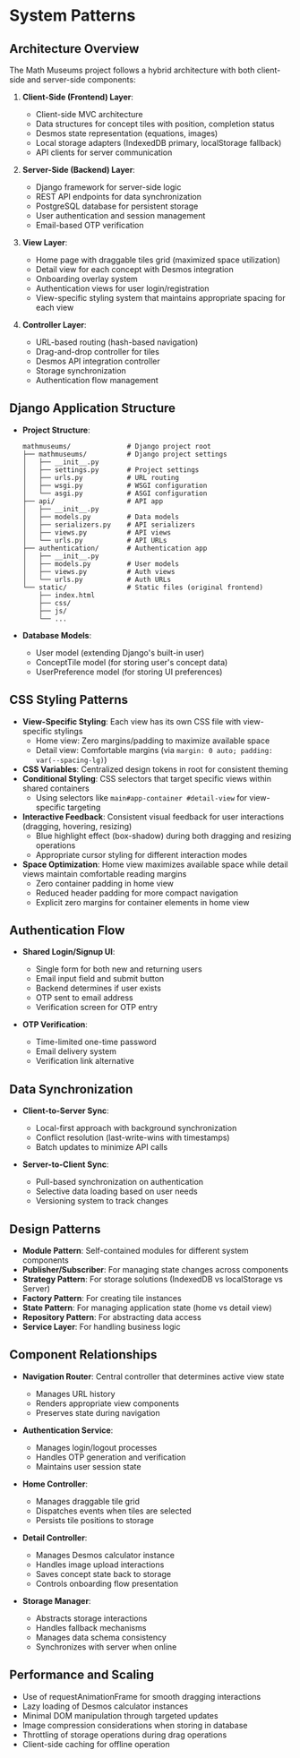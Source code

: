 # System Patterns

## Architecture Overview

The Math Museums project follows a hybrid architecture with both client-side and server-side components:

1. **Client-Side (Frontend) Layer**: 
   - Client-side MVC architecture
   - Data structures for concept tiles with position, completion status
   - Desmos state representation (equations, images)
   - Local storage adapters (IndexedDB primary, localStorage fallback)
   - API clients for server communication

2. **Server-Side (Backend) Layer**:
   - Django framework for server-side logic
   - REST API endpoints for data synchronization
   - PostgreSQL database for persistent storage
   - User authentication and session management
   - Email-based OTP verification

3. **View Layer**:
   - Home page with draggable tiles grid (maximized space utilization)
   - Detail view for each concept with Desmos integration
   - Onboarding overlay system
   - Authentication views for user login/registration
   - View-specific styling system that maintains appropriate spacing for each view

4. **Controller Layer**:
   - URL-based routing (hash-based navigation)
   - Drag-and-drop controller for tiles
   - Desmos API integration controller
   - Storage synchronization
   - Authentication flow management

## Django Application Structure

- **Project Structure**:
  ```
  mathmuseums/              # Django project root
  ├── mathmuseums/          # Django project settings
  │   ├── __init__.py
  │   ├── settings.py       # Project settings
  │   ├── urls.py           # URL routing
  │   ├── wsgi.py           # WSGI configuration
  │   └── asgi.py           # ASGI configuration
  ├── api/                  # API app
  │   ├── __init__.py
  │   ├── models.py         # Data models
  │   ├── serializers.py    # API serializers
  │   ├── views.py          # API views
  │   └── urls.py           # API URLs
  ├── authentication/       # Authentication app
  │   ├── __init__.py
  │   ├── models.py         # User models
  │   ├── views.py          # Auth views
  │   └── urls.py           # Auth URLs
  └── static/               # Static files (original frontend)
      ├── index.html
      ├── css/
      ├── js/
      └── ...
  ```

- **Database Models**:
  - User model (extending Django's built-in user)
  - ConceptTile model (for storing user's concept data)
  - UserPreference model (for storing UI preferences)

## CSS Styling Patterns

- **View-Specific Styling**: Each view has its own CSS file with view-specific stylings
  - Home view: Zero margins/padding to maximize available space
  - Detail view: Comfortable margins (via `margin: 0 auto; padding: var(--spacing-lg)`)
- **CSS Variables**: Centralized design tokens in root for consistent theming
- **Conditional Styling**: CSS selectors that target specific views within shared containers
  - Using selectors like `main#app-container #detail-view` for view-specific targeting
- **Interactive Feedback**: Consistent visual feedback for user interactions (dragging, hovering, resizing)
  - Blue highlight effect (box-shadow) during both dragging and resizing operations
  - Appropriate cursor styling for different interaction modes
- **Space Optimization**: Home view maximizes available space while detail views maintain comfortable reading margins
  - Zero container padding in home view
  - Reduced header padding for more compact navigation
  - Explicit zero margins for container elements in home view

## Authentication Flow

- **Shared Login/Signup UI**:
  - Single form for both new and returning users
  - Email input field and submit button
  - Backend determines if user exists
  - OTP sent to email address
  - Verification screen for OTP entry

- **OTP Verification**:
  - Time-limited one-time password
  - Email delivery system
  - Verification link alternative

## Data Synchronization

- **Client-to-Server Sync**:
  - Local-first approach with background synchronization
  - Conflict resolution (last-write-wins with timestamps)
  - Batch updates to minimize API calls

- **Server-to-Client Sync**:
  - Pull-based synchronization on authentication
  - Selective data loading based on user needs
  - Versioning system to track changes

## Design Patterns

- **Module Pattern**: Self-contained modules for different system components
- **Publisher/Subscriber**: For managing state changes across components
- **Strategy Pattern**: For storage solutions (IndexedDB vs localStorage vs Server)
- **Factory Pattern**: For creating tile instances
- **State Pattern**: For managing application state (home vs detail view)
- **Repository Pattern**: For abstracting data access
- **Service Layer**: For handling business logic

## Component Relationships

- **Navigation Router**: Central controller that determines active view state
  - Manages URL history
  - Renders appropriate view components
  - Preserves state during navigation

- **Authentication Service**:
  - Manages login/logout processes
  - Handles OTP generation and verification
  - Maintains user session state

- **Home Controller**: 
  - Manages draggable tile grid
  - Dispatches events when tiles are selected
  - Persists tile positions to storage

- **Detail Controller**:
  - Manages Desmos calculator instance
  - Handles image upload interactions
  - Saves concept state back to storage
  - Controls onboarding flow presentation

- **Storage Manager**:
  - Abstracts storage interactions
  - Handles fallback mechanisms
  - Manages data schema consistency
  - Synchronizes with server when online

## Performance and Scaling

- Use of requestAnimationFrame for smooth dragging interactions
- Lazy loading of Desmos calculator instances
- Minimal DOM manipulation through targeted updates
- Image compression considerations when storing in database
- Throttling of storage operations during drag operations
- Client-side caching for offline operation
